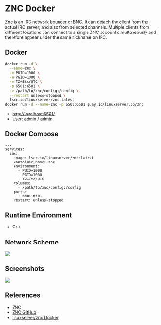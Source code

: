 # ZNC Docker

Znc is an IRC network bouncer or BNC. It can detach the client from the actual IRC server, and also from selected channels. Multiple clients from different locations can connect to a single ZNC account simultaneously and therefore appear under the same nickname on IRC.

## Docker
```sh
docker run -d \
  --name=znc \
  -e PUID=1000 \
  -e PGID=1000 \
  -e TZ=Etc/UTC \
  -p 6501:6501 \
  -v /path/to/znc/config:/config \
  --restart unless-stopped \
  lscr.io/linuxserver/znc:latest
docker run -d --name=znc -p 6501:6501 quay.io/linuxserver.io/znc
```
- [http://localhost:6501/](http://localhost:6501/)
- User: admin / admin

## Docker Compose
```
---
services:
  znc:
    image: lscr.io/linuxserver/znc:latest
    container_name: znc
    environment:
      - PUID=1000
      - PGID=1000
      - TZ=Etc/UTC
    volumes:
      - /path/to/znc/config:/config
    ports:
      - 6501:6501
    restart: unless-stopped
```

## Runtime Environment
- C++

## Network Scheme
![](https://wiki.znc.in/images/4/4f/Overview_network_scheme.png)

## Screenshots
![](https://wiki.znc.in/images/d/d5/Webadmin-settings-dark-clouds.png)

## References
- [ZNC](https://znc.in/)
- [ZNC GitHub](https://github.com/znc/znc)
- [linuxserver/znc Docker](https://docs.linuxserver.io/images/docker-znc/)
